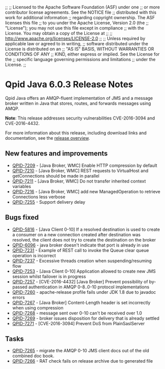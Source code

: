 ;;
;; Licensed to the Apache Software Foundation (ASF) under one
;; or more contributor license agreements.  See the NOTICE file
;; distributed with this work for additional information
;; regarding copyright ownership.  The ASF licenses this file
;; to you under the Apache License, Version 2.0 (the
;; "License"); you may not use this file except in compliance
;; with the License.  You may obtain a copy of the License at
;; 
;;   http://www.apache.org/licenses/LICENSE-2.0
;; 
;; Unless required by applicable law or agreed to in writing,
;; software distributed under the License is distributed on an
;; "AS IS" BASIS, WITHOUT WARRANTIES OR CONDITIONS OF ANY
;; KIND, either express or implied.  See the License for the
;; specific language governing permissions and limitations
;; under the License.
;;

# Qpid Java 6.0.3 Release Notes

Qpid Java offers an AMQP-fluent implementation of JMS and a message
broker written in Java that stores, routes, and forwards messages
using AMQP.

**Note**: This release addresses security vulnerabilities CVE-2016-3094 and CVE-2016-4432.

For more information about this release, including download links and
documentation, see the [release overview](index.html).


## New features and improvements

 - [QPID-7209](https://issues.apache.org/jira/browse/QPID-7209) - [Java Broker, WMC] Enable HTTP compression by default
 - [QPID-7210](https://issues.apache.org/jira/browse/QPID-7210) - [Java Broker, WMC] REST requests to VirtualHost and getConnections should be made in parallel
 - [QPID-7211](https://issues.apache.org/jira/browse/QPID-7211) - [Java Broker, WMC] Do not transfer inherited context variables
 - [QPID-7216](https://issues.apache.org/jira/browse/QPID-7216) - [Java Broker, WMC] add new ManagedOperation to retrieve Connections less verbose
 - [QPID-7255](https://issues.apache.org/jira/browse/QPID-7255) - Support delivery delay

## Bugs fixed

 - [QPID-5816](https://issues.apache.org/jira/browse/QPID-5816) - [Java Client 0-10] If a resolved destination is used to create a consumer on a new connection created after destination was resolved, the client does not try to create the destination on the broker
 - [QPID-6096](https://issues.apache.org/jira/browse/QPID-6096) - java broker doesn't indicate that port is already in use
 - [QPID-7231](https://issues.apache.org/jira/browse/QPID-7231) - Example of REST call to invoke the Queue clear queue operation is incorrect
 - [QPID-7237](https://issues.apache.org/jira/browse/QPID-7237) - Excessive threads creation when suspending/resuming flow
 - [QPID-7253](https://issues.apache.org/jira/browse/QPID-7253) - [Java Client 0-10] Application allowed to create new JMS session whilst failover is in progress
 - [QPID-7257](https://issues.apache.org/jira/browse/QPID-7257) - [CVE-2016-4432] [Java Broker] Prevent possibility of by-passed authentication in AMQP 0-8..0-10 protocol implementations
 - [QPID-7260](https://issues.apache.org/jira/browse/QPID-7260) - apache-release profile fails under JDK 1.8 due to javadoc errors
 - [QPID-7267](https://issues.apache.org/jira/browse/QPID-7267) - [Java Broker] Content-Length header is set incorrectly when using compression
 - [QPID-7268](https://issues.apache.org/jira/browse/QPID-7268) - message sent over 0-10 can't be received over 1.0
 - [QPID-7269](https://issues.apache.org/jira/browse/QPID-7269) - broker issues disposition for delivery that is already settled
 - [QPID-7271](https://issues.apache.org/jira/browse/QPID-7271) - [CVE-2016-3094] Prevent DoS from PlainSaslServer

## Tasks

 - [QPID-7265](https://issues.apache.org/jira/browse/QPID-7265) - migrate the AMQP 0-10 JMS client docs out of the old combined doc book.
 - [QPID-7266](https://issues.apache.org/jira/browse/QPID-7266) - RAT check fails on release archive due to generated file
